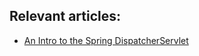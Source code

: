 ## Relevant articles:

- [An Intro to the Spring DispatcherServlet](http://www.baeldung.com/spring-dispatcherservlet)
